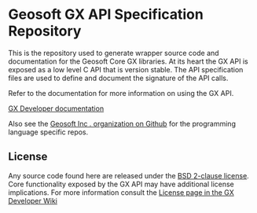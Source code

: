 # Geosoft GX API Specification Repository

This is the repository used to generate wrapper source code and documentation for the Geosoft Core GX libraries. At its heart the GX API is exposed as a low level C API that is version stable. The API specification files are used to define and document the signature of the API calls. 

Refer to the documentation for more information on using the GX API.

[GX Developer documentation](https://geosoftgxdev.atlassian.net/wiki/display/GD/Python+in+GX+Developer)

Also see the [Geosoft Inc . organization on Github](https://github.com/GeosoftInc) for the programming language specific repos.

License
-------
Any source code found here are released under the [BSD 2-clause license](https://github.com/GeosoftInc/gxpy/blob/master/LICENSE). Core functionality exposed by the GX API may have additional license implications. For more information consult the [License page in the GX Developer Wiki](https://geosoftgxdev.atlassian.net/wiki/spaces/GD/pages/2359406/License)
